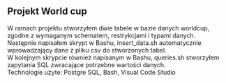 ## Projekt World cup 
W ramach projektu stworzyłem dwie tabele w bazie danych worldcup, zgodne z wymaganym schematem, restrykcjami i typami danych.  
Następnie napisałem skrypt w Bashu, insert_data.sh automatycznie wprowadzający dane z pliku csv do stworzonych tabel.    
W kolejnym skrypcie również napisanym w Bashu, queries.sh stworzyłem zapytania SQL zwracające potrzebne wartości danych.   
Technologie użyte: Postgre SQL, Bash, Visual Code Studio   

